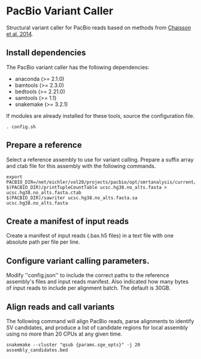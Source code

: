 # PacBio Variant Caller

Structural variant caller for PacBio reads based on methods from [Chaisson et
al. 2014](http://www.nature.com/nature/journal/vaop/ncurrent/full/nature13907.html).

## Install dependencies

The PacBio variant caller has the following dependencies:

  - anaconda (>= 2.1.0)
  - bamtools (>= 2.3.0)
  - bedtools (>= 2.21.0)
  - samtools (>= 1.1)
  - snakemake (>= 3.2.1)

If modules are already installed for these tools, source the configuration file.

    . config.sh

## Prepare a reference

Select a reference assembly to use for variant calling. Prepare a suffix array
and ctab file for this assembly with the following commands.

    export PACBIO_DIR=/net/eichler/vol20/projects/pacbio/opt/smrtanalysis/current/analysis/bin
	$(PACBIO_DIR)/printTupleCountTable ucsc.hg38.no_alts.fasta > ucsc.hg38.no_alts.fasta.ctab
	$(PACBIO_DIR)/sawriter ucsc.hg38.no_alts.fasta.sa ucsc.hg38.no_alts.fasta

## Create a manifest of input reads

Create a manifest of input reads (.bax.h5 files) in a text file with one
absolute path per file per line.

## Configure variant calling parameters.

Modify ''config.json'' to include the correct paths to the reference assembly's
files and input reads manifest. Also indicated how many bytes of input reads to
include per alignment batch. The default is 30GB.

## Align reads and call variants

The following command will align PacBio reads, parse alignments to identify SV
candidates, and produce a list of candidate regions for local assembly using no
more than 20 CPUs at any given time.

    snakemake --cluster "qsub {params.sge_opts}" -j 20 assembly_candidates.bed
